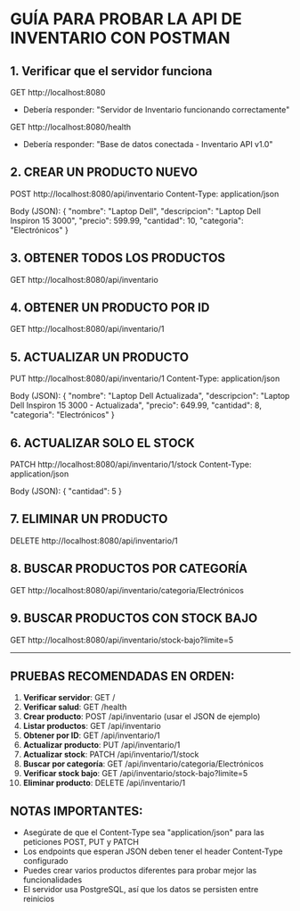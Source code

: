 # GUÍA PARA PROBAR LA API DE INVENTARIO CON POSTMAN

## 1. Verificar que el servidor funciona
GET http://localhost:8080
- Debería responder: "Servidor de Inventario funcionando correctamente"

GET http://localhost:8080/health
- Debería responder: "Base de datos conectada - Inventario API v1.0"

## 2. CREAR UN PRODUCTO NUEVO
POST http://localhost:8080/api/inventario
Content-Type: application/json

Body (JSON):
{
    "nombre": "Laptop Dell",
    "descripcion": "Laptop Dell Inspiron 15 3000",
    "precio": 599.99,
    "cantidad": 10,
    "categoria": "Electrónicos"
}

## 3. OBTENER TODOS LOS PRODUCTOS
GET http://localhost:8080/api/inventario

## 4. OBTENER UN PRODUCTO POR ID
GET http://localhost:8080/api/inventario/1

## 5. ACTUALIZAR UN PRODUCTO
PUT http://localhost:8080/api/inventario/1
Content-Type: application/json

Body (JSON):
{
    "nombre": "Laptop Dell Actualizada",
    "descripcion": "Laptop Dell Inspiron 15 3000 - Actualizada",
    "precio": 649.99,
    "cantidad": 8,
    "categoria": "Electrónicos"
}

## 6. ACTUALIZAR SOLO EL STOCK
PATCH http://localhost:8080/api/inventario/1/stock
Content-Type: application/json

Body (JSON):
{
    "cantidad": 5
}

## 7. ELIMINAR UN PRODUCTO
DELETE http://localhost:8080/api/inventario/1

## 8. BUSCAR PRODUCTOS POR CATEGORÍA
GET http://localhost:8080/api/inventario/categoria/Electrónicos

## 9. BUSCAR PRODUCTOS CON STOCK BAJO
GET http://localhost:8080/api/inventario/stock-bajo?limite=5

---

## PRUEBAS RECOMENDADAS EN ORDEN:

1. **Verificar servidor**: GET /
2. **Verificar salud**: GET /health
3. **Crear producto**: POST /api/inventario (usar el JSON de ejemplo)
4. **Listar productos**: GET /api/inventario
5. **Obtener por ID**: GET /api/inventario/1
6. **Actualizar producto**: PUT /api/inventario/1
7. **Actualizar stock**: PATCH /api/inventario/1/stock
8. **Buscar por categoría**: GET /api/inventario/categoria/Electrónicos
9. **Verificar stock bajo**: GET /api/inventario/stock-bajo?limite=5
10. **Eliminar producto**: DELETE /api/inventario/1

## NOTAS IMPORTANTES:
- Asegúrate de que el Content-Type sea "application/json" para las peticiones POST, PUT y PATCH
- Los endpoints que esperan JSON deben tener el header Content-Type configurado
- Puedes crear varios productos diferentes para probar mejor las funcionalidades
- El servidor usa PostgreSQL, así que los datos se persisten entre reinicios
